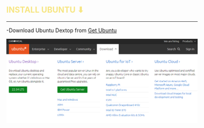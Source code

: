 <h2 style="color:#F7E684"> <b> INSTALL UBUNTU ⬇ </b> </h2>

---
-Download Ubuntu Dextop from [Get Ubuntu]

[Get Ubuntu]: https://ubuntu.com/download


![](git/ubuntu22.04.png)
